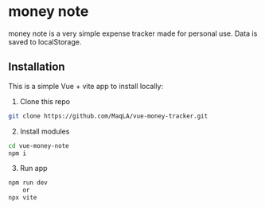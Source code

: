 # money note
money note is a very simple expense tracker made for personal use. Data is saved to localStorage.

## Installation
This is a simple Vue + vite app to install locally:

1. Clone this repo

```sh
git clone https://github.com/MaqLA/vue-money-tracker.git
```
2. Install modules
```sh
cd vue-money-note
npm i
```
3. Run app

```sh
npm run dev
    or
npx vite
```